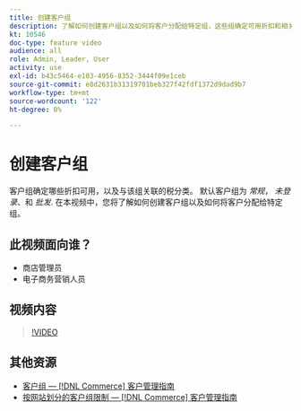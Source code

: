```yaml
---
title: 创建客户组
description: 了解如何创建客户组以及如何将客户分配给特定组，这些组确定可用折扣和相关税分类。
kt: 10546
doc-type: feature video
audience: all
role: Admin, Leader, User
activity: use
exl-id: b43c5464-e103-4956-8352-3444f09e1ceb
source-git-commit: e8d2631b31319701beb327f42fdf1372d9dad9b7
workflow-type: tm+mt
source-wordcount: '122'
ht-degree: 0%

---
```


# 创建客户组

客户组确定哪些折扣可用，以及与该组关联的税分类。 默认客户组为 _常规_， _未登录_、和 _批发_. 在本视频中，您将了解如何创建客户组以及如何将客户分配给特定组。

## 此视频面向谁？

- 商店管理员
- 电子商务营销人员

## 视频内容

>[!VIDEO](https://video.tv.adobe.com/v/343660?quality=12&learn=on)

## 其他资源

- [客户组 —  [!DNL Commerce] 客户管理指南](https://experienceleague.adobe.com/docs/commerce-admin/customers/customers-menu/customer-groups.html)
- [按网站划分的客户组限制 —  [!DNL Commerce] 客户管理指南](https://developer.adobe.com/commerce/php/development/components/indexing/optimization/#customer-group-limitations-by-websites)
